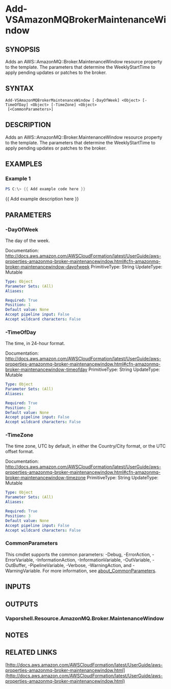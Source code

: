 # Add-VSAmazonMQBrokerMaintenanceWindow

## SYNOPSIS
Adds an AWS::AmazonMQ::Broker.MaintenanceWindow resource property to the template.
The parameters that determine the WeeklyStartTime to apply pending updates or patches to the broker.

## SYNTAX

```
Add-VSAmazonMQBrokerMaintenanceWindow [-DayOfWeek] <Object> [-TimeOfDay] <Object> [-TimeZone] <Object>
 [<CommonParameters>]
```

## DESCRIPTION
Adds an AWS::AmazonMQ::Broker.MaintenanceWindow resource property to the template.
The parameters that determine the WeeklyStartTime to apply pending updates or patches to the broker.

## EXAMPLES

### Example 1
```powershell
PS C:\> {{ Add example code here }}
```

{{ Add example description here }}

## PARAMETERS

### -DayOfWeek
The day of the week.

Documentation: http://docs.aws.amazon.com/AWSCloudFormation/latest/UserGuide/aws-properties-amazonmq-broker-maintenancewindow.html#cfn-amazonmq-broker-maintenancewindow-dayofweek
PrimitiveType: String
UpdateType: Mutable

```yaml
Type: Object
Parameter Sets: (All)
Aliases:

Required: True
Position: 1
Default value: None
Accept pipeline input: False
Accept wildcard characters: False
```

### -TimeOfDay
The time, in 24-hour format.

Documentation: http://docs.aws.amazon.com/AWSCloudFormation/latest/UserGuide/aws-properties-amazonmq-broker-maintenancewindow.html#cfn-amazonmq-broker-maintenancewindow-timeofday
PrimitiveType: String
UpdateType: Mutable

```yaml
Type: Object
Parameter Sets: (All)
Aliases:

Required: True
Position: 2
Default value: None
Accept pipeline input: False
Accept wildcard characters: False
```

### -TimeZone
The time zone, UTC by default, in either the Country/City format, or the UTC offset format.

Documentation: http://docs.aws.amazon.com/AWSCloudFormation/latest/UserGuide/aws-properties-amazonmq-broker-maintenancewindow.html#cfn-amazonmq-broker-maintenancewindow-timezone
PrimitiveType: String
UpdateType: Mutable

```yaml
Type: Object
Parameter Sets: (All)
Aliases:

Required: True
Position: 3
Default value: None
Accept pipeline input: False
Accept wildcard characters: False
```

### CommonParameters
This cmdlet supports the common parameters: -Debug, -ErrorAction, -ErrorVariable, -InformationAction, -InformationVariable, -OutVariable, -OutBuffer, -PipelineVariable, -Verbose, -WarningAction, and -WarningVariable. For more information, see [about_CommonParameters](http://go.microsoft.com/fwlink/?LinkID=113216).

## INPUTS

## OUTPUTS

### Vaporshell.Resource.AmazonMQ.Broker.MaintenanceWindow
## NOTES

## RELATED LINKS

[http://docs.aws.amazon.com/AWSCloudFormation/latest/UserGuide/aws-properties-amazonmq-broker-maintenancewindow.html](http://docs.aws.amazon.com/AWSCloudFormation/latest/UserGuide/aws-properties-amazonmq-broker-maintenancewindow.html)

